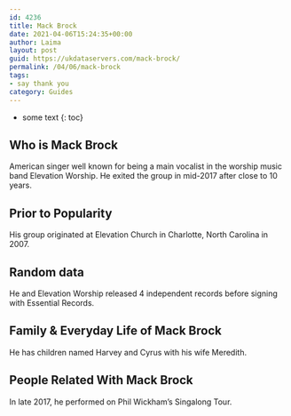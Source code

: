 ```yaml
---
id: 4236
title: Mack Brock
date: 2021-04-06T15:24:35+00:00
author: Laima
layout: post
guid: https://ukdataservers.com/mack-brock/
permalink: /04/06/mack-brock
tags:
- say thank you
category: Guides
---
```


* some text
{: toc}


## Who is Mack Brock
                  
                  
                  
American singer well known for being a main vocalist in the worship music band Elevation Worship. He exited the group in mid-2017 after close to 10 years.
                  
              
            
              
            
                
                
                
## Prior to Popularity
                  
                  
                  
His group originated at Elevation Church in Charlotte, North Carolina in 2007.
                  
              
            
              
            
                
                
                
## Random data
                  
                  
                  
He and Elevation Worship released 4 independent records before signing with Essential Records.
                  
              
            
              
            
                
                
                
## Family & Everyday Life of Mack Brock
                  
                  
                  
He has children named Harvey and Cyrus with his wife Meredith.
                  
              
            
              
            
                
                
                
## People Related With Mack Brock
                  
                  
                  
In late 2017, he performed on Phil Wickham&#8217;s Singalong Tour.
                  
              
            
              
            
                
              
            
              
              
            
            
              
            
          
          
          